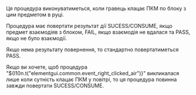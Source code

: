 Ця процедура виконуватиметься, коли гравець клацає ПКМ по блоку з цим предметом в руці.

Процедура має повертати результат дії SUCESS/CONSUME, якщо предмет взаємодіяв з блоком, FAIL, якщо взаємодія не вдалася та PASS, якщо не було взаємодії.

Якщо нема результату повернення, то стандартно повертатиметься PASS.

Якщо ви хочете, щоб процедура "${l10n.t("elementgui.common.event_right_clicked_air")}" викликалася лише коли сутність клацає ПКМ у повітрі, то ця процедура повинна завжди повертати SUCESS/CONSUME.